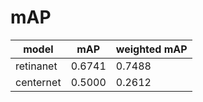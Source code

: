 # mAP
| model | mAP | weighted mAP |
|---|---|---|
|retinanet|0.6741|0.7488|
|centernet|0.5000|0.2612|
